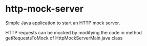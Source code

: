 # http-mock-server
Simple Java application to start an HTTP mock server.

HTTP requests can be mocked by modifying the code in method getRequestsToMock of HttpMockServerMain.java class
